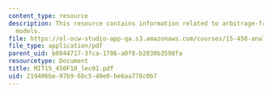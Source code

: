 ```yaml
---
content_type: resource
description: This resource contains information related to arbitrage-free pricing
  models.
file: https://ol-ocw-studio-app-qa.s3.amazonaws.com/courses/15-450-analytics-of-finance-fall-2010/219406be97b96bc540e0be6aa778c0b7_MIT15_450F10_lec01.pdf
file_type: application/pdf
parent_uid: b0844717-3fca-1706-a0f8-b2830b3598fa
resourcetype: Document
title: MIT15_450F10_lec01.pdf
uid: 219406be-97b9-6bc5-40e0-be6aa778c0b7
---
```


